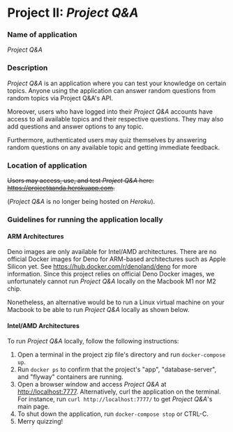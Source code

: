 # Project II: *Project Q&A*

### Name of application

*Project Q&A*

### Description 

*Project Q&A* is an application where you can test your knowledge on certain topics. Anyone using the application can answer random questions from random topics via Project Q&A's API.

Moreover, users who have logged into their *Project Q&A* accounts have access to all available topics and their respective questions. They may also add questions and answer options to any topic.

Furthermore, authenticated users may quiz themselves by answering random questions on any available topic and getting immediate feedback. 

<!-- ### Testing

*Project Q&A* offers automated tests under the path "app/tests/app_test.js". These tests validate responses to some of the HTTP requests that can be made to the application. Here is a list of tests offered: 

+ GET to /api/questions/random returns a json document
+ POST to /api/questions/answer with a correct answer returns { correct: true }
+ POST to /api/questions/answer with an incorrect answer returns { correct: false }
+ GET to / returns a document of media type "text/html"
+ GET to / renders "main.eta"
+ GET to /topics by unauthenticated users redirects to login page
+ GET to /topics by authenticated users is allowed
+ POST to /topics by admin users creates a topic
+ POST to /topics by non-admin users does not create a topic
+ POST to /topics/:id/delete by admin users deletes a topic
+ POST to /topics/:id/delete by non-admin users does not delete a topic -->

### Location of application 

~~Users may access, use, and test *Project Q&A* here: <https://projectqanda.herokuapp.com>.~~ 

(*Project Q&A* is no longer being hosted on _Heroku_).

### Guidelines for running the application locally 

#### ARM Architectures
Deno images are only available for Intel/AMD architectures. There are no official Docker images for Deno for ARM-based architectures such as Apple Silicon yet. See <https://hub.docker.com/r/denoland/deno> for more information. Since this project relies on official Deno Docker images, we unfortunately cannot run *Project Q&A* locally on the Macbook M1 nor M2 chip.

Nonetheless, an alternative would be to run a Linux virtual machine on your Macbook to be able to run *Project Q&A* locally as shown below.

<!-- If interested, see <https://github.com/LukeChannings/deno-arm64> for a workaround Deno Docker image for ARM64.  -->

#### Intel/AMD Architectures

To run *Project Q&A* locally, follow the following instructions:

1. Open a terminal in the project zip file's directory and run `docker-compose up`.
2. Run `docker ps` to confirm that the project's "app", "database-server", and "flyway" containers are running.
3. Open a browser window and access *Project Q&A* at <http://localhost:7777>. Alternatively, curl the application on the terminal. For instance, run `curl http://localhost:7777/` to get *Project Q&A*'s main page. 
4. To shut down the application, run `docker-compose stop` or CTRL-C.
5. Merry quizzing!
   